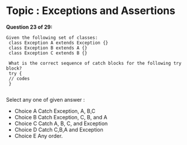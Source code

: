 Topic : Exceptions and Assertions
=================================
**Question 23 of 29:**
```
Given the following set of classes:
 class Exception A extends Exception {}
 class Exception B extends A {}
 class Exception C extends B {}
 
 What is the correct sequence of catch blocks for the following try block?
 try {
 // codes
 }
  
```

Select any one of given answer :
- Choice A Catch Exception, A, B,C
- Choice B Catch Exception, C, B, and A
- Choice C Catch A, B, C, and Exception
- Choice D Catch C,B,A and Exception
- Choice E Any order.

